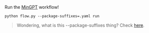 Run the [MinGPT](https://github.com/karpathy/minGPT) workflow! 
```
python flow.py --package-suffixes=.yaml run
```

> Wondering, what is this --package-suffixes thing? Check [here](https://outerbounds.com/docs/package-files-remote-compute/).
